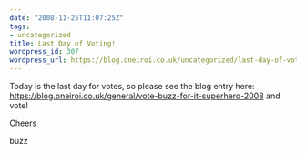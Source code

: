 ```yaml
---
date: "2008-11-25T11:07:25Z"
tags:
- uncategorized
title: Last Day of Voting!
wordpress_id: 307
wordpress_url: https://blog.oneiroi.co.uk/uncategorized/last-day-of-voting
---
```

Today is the last day for votes, so please see the blog entry here: <a href="https://blog.oneiroi.co.uk/general/vote-buzz-for-it-superhero-2008">https://blog.oneiroi.co.uk/general/vote-buzz-for-it-superhero-2008</a> and vote!

Cheers


buzz
